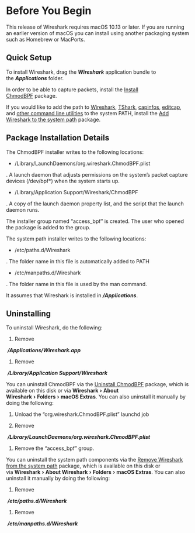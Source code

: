 # Before You Begin

This release of Wireshark requires macOS 10.13 or later. If you are running an earlier version of macOS you can install using another packaging system such as Homebrew or MacPorts.

## Quick Setup

To install Wireshark, drag the ***Wireshark*** application bundle to the ***Applications*** folder.

In order to be able to capture packets, install the [Install ChmodBPF](Wireshark.app/Contents/Resources/Extras/Install%20ChmodBPF.pkg) package.

If you would like to add the path to [Wireshark](https://www.wireshark.org/docs/man-pages/wireshark.html), [TShark](https://www.wireshark.org/docs/man-pages/tshark.html), [capinfos](https://www.wireshark.org/docs/man-pages/capinfos.html), [editcap](https://www.wireshark.org/docs/man-pages/editcap.html), and [other command line utilities](https://www.wireshark.org/docs/man-pages/) to the system PATH, install the [Add Wireshark to the system path](Wireshark.app/Contents/Resources/Extras/Add%20Wireshark%20to%20the%20system%20path.pkg) package.

## Package Installation Details

The ChmodBPF installer writes to the following locations:

- /Library/LaunchDaemons/org.wireshark.ChmodBPF.plist

. A launch daemon that adjusts permissions on the system’s packet capture devices (/dev/bpf*) when the system starts up.

- /Library/Application Support/Wireshark/ChmodBPF

. A copy of the launch daemon property list, and the script that the launch daemon runs.

The installer group named “access_bpf” is created. The user who opened the package is added to the group.

The system path installer writes to the following locations:

- /etc/paths.d/Wireshark

. The folder name in this file is automatically added to PATH

- /etc/manpaths.d/Wireshark

. The folder name in this file is used by the man command.

It assumes that Wireshark is installed in ***/Applications***.

## Uninstalling

To uninstall Wireshark, do the following:

1. Remove

 ***/Applications/Wireshark.app***

1. Remove

 ***/Library/Application Support/Wireshark***

You can uninstall ChmodBPF via the [Uninstall ChmodBPF](Wireshark.app/Contents/Resources/Extras/Uninstall%20ChmodBPF.pkg) package, which is available on this disk or via **Wireshark** **›** **About Wireshark** **›** **Folders** **›** **macOS Extras**. You can also uninstall it manually by doing the following:

1. Unload the “org.wireshark.ChmodBPF.plist” launchd job

1. Remove

 ***/Library/LaunchDaemons/org.wireshark.ChmodBPF.plist***

1. Remove the “access_bpf” group.

You can uninstall the system path components via the [Remove Wireshark from the system path](Wireshark.app/Contents/Resources/Extras/Remove%20Wireshark%20from%20the%20system%20path.pkg) package, which is available on this disk or via **Wireshark** **›** **About Wireshark** **›** **Folders** **›** **macOS Extras**. You can also uninstall it manually by doing the following:

1. Remove

 ***/etc/paths.d/Wireshark***

1. Remove

 ***/etc/manpaths.d/Wireshark***